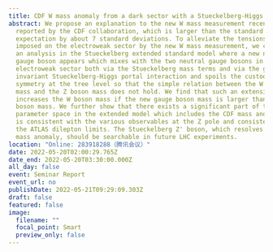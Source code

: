 ```yaml
---
title: CDF W mass anomaly from a dark sector with a Stueckelberg-Higgs portal
abstract: We propose an explanation to the new W mass measurement recently
  reported by the CDF collaboration, which is larger than the standard model
  expectation by about 7 standard deviations. To alleviate the tensions that are
  imposed on the electroweak sector by the new W mass measurement, we carry out
  an analysis in the Stueckelberg extended standard model where a new neutral
  gauge boson appears which mixes with the two neutral gauge bosons in the
  electroweak sector both via the Stueckelberg mass terms and via the gauge
  invariant Stueckelberg-Higgs portal interaction and spoils the custodial
  symmetry at the tree level so that the simple relation between the W boson
  mass and the Z boson mass does not hold. We find that such an extension
  increases the W boson mass if the new gauge boson mass is larger than the Z
  boson mass. We further show that there exists a significant part of the
  parameter space in the extended model which includes the CDF mass anomaly and
  is consistent with the various observables at the Z pole and consistent with
  the ATLAS dilepton limits. The Stueckelberg Z' boson, which resolves the CDF W
  mass anomaly, should be searchable in future LHC experiments.
location: "Online: 283918288（腾讯会议）"
date: 2022-05-20T02:00:29.765Z
date_end: 2022-05-20T03:30:00.000Z
all_day: false
event: Seminar Report
event_url: no
publishDate: 2022-05-21T09:29:09.303Z
draft: false
featured: false
image:
  filename: ""
  focal_point: Smart
  preview_only: false
---
```


